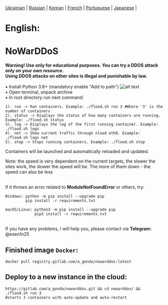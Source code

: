 [Ukrainian](https://github.com/AlexTrushkovsky/NoWarDDoS/blob/main/README.md) | [Russian](https://github.com/AlexTrushkovsky/NoWarDDoS/blob/main/README_ru.md) | [Korean](https://github.com/AlexTrushkovsky/NoWarDDoS/blob/main/README_ko.md) | [French](https://github.com/AlexTrushkovsky/NoWarDDoS/blob/main/README_fr.md) | [Portuguese](https://github.com/AlexTrushkovsky/NoWarDDoS/blob/main/README_pt.md) | [Japanese](https://github.com/AlexTrushkovsky/NoWarDDoS/blob/main/README_ja.md) |

# <b1>English:</b1>
# NoWarDDoS
**Warning! Use only for educational purposes. You can try a DDOS attack only on your own resource.<br/>
Using DDOS attacks on other sites is illegal and punishable by law.**
<br />
<br />▪ Install Python 3.8+ (mandatory enable "Add to path")
![alt text](https://miro.medium.com/max/1344/0*7nOyowsPsGI19pZT.png)
<br />▪ Open terminal, unpack archive
<br />▪ In root directory run next command:
```
1). run -> Run containers. Example: ./flood.sh run 3 #Where '3' is the number of containers
2). status -> Displays the status of how many containers are running. Example: ./flood.sh status
3). log -> Displays the log of the first running container. Example: ./flood.sh logs
4). net -> Show current traffic through nload eth0. Example: ./flood.sh logs net
5). stop -> Stops running containers. Example: ./flood.sh stop
```
Containers will be launched and automatically reloaded and updated.

Note: the speed is very dependent on the current targets, the slower the sites work, the slower the speed will be.
The more of them down - the speed can also be less

<br />If it throws an error related to **ModuleNotFoundError** or others, try:
```
Windows: python -m pip install --upgrade pip
         pip install -r requirements.txt
         
macOS/Linux: python3 -m pip install --upgrade pip
             pip3 install -r requirements.txt
```

<br />If you have any problems, I will help you, please contact via **Telegram:** @esen1n25
## Finished image `Docker`:
```shell
docker pull registry.gitlab.com/a_gonda/nowarddos:latest
```

## Deploy to a new instance in the cloud:
```shell
https://gitlab.com/a_gonda/nowarddos.git && cd nowarddos/ && ./flood.sh run 3 
#starts 3 containers with auto-update and auto-restart
```
